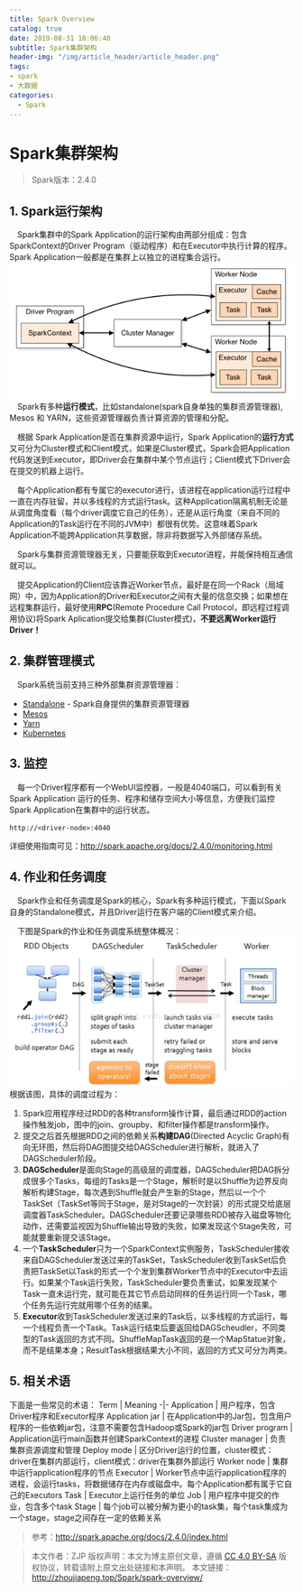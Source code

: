 ```yaml
---
title: Spark Overview
catalog: true
date: 2019-08-31 10:06:40
subtitle: Spark集群架构
header-img: "/img/article_header/article_header.png"
tags: 
- spark
- 大数据
categories:
  - Spark
---
```




# Spark集群架构
> Spark版本：2.4.0


## 1. Spark运行架构
&emsp;Spark集群中的Spark Application的运行架构由两部分组成：包含SparkContext的Driver Program（驱动程序）和在Executor中执行计算的程序。Spark Application一般都是在集群上以独立的进程集合运行。
![spark运行架构图](https://github.com/JP6907/Pic/blob/master/spark/cluster-overview.png?raw=true)
&emsp;Spark有多种**运行模式**，比如standalone(spark自身单独的集群资源管理器), Mesos 和 YARN，这些资源管理器负责计算资源的管理和分配。


&emsp;根据 Spark Application是否在集群资源中运行，Spark Application的**运行方式**又可分为Cluster模式和Client模式，如果是Cluster模式，Spark会把Application代码发送到Executor，即Driver会在集群中某个节点运行；Client模式下Driver会在提交的机器上运行。  

&emsp;每个Application都有专属它的executor进行，该进程在application运行过程中一直在内存驻留，并以多线程的方式运行task。这种Application隔离机制无论是从调度角度看（每个driver调度它自己的任务），还是从运行角度（来自不同的Application的Task运行在不同的JVM中）都很有优势。这意味着Spark Application不能跨Application共享数据，除非将数据写入外部储存系统。

&emsp;Spark与集群资源管理器无关，只要能获取到Executor进程，并能保持相互通信就可以。

&emsp;提交Application的Client应该靠近Worker节点，最好是在同一个Rack（局域网）中，因为Application的Driver和Executor之间有大量的信息交换；如果想在远程集群运行，最好使用**RPC**(Remote Procedure Call Protocol，即远程过程调用协议)将Spark Aplication提交给集群(Cluster模式)，**不要远离Worker运行Driver！**


## 2. 集群管理模式
&emsp;Spark系统当前支持三种外部集群资源管理器：
- [Standalone](http://spark.apache.org/docs/2.4.0/spark-standalone.html) - Spark自身提供的集群资源管理器
- [Mesos](http://spark.apache.org/docs/2.4.0/running-on-mesos.html)
- [Yarn](http://spark.apache.org/docs/2.4.0/running-on-yarn.html)
- [Kubernetes](http://spark.apache.org/docs/2.4.0/running-on-kubernetes.html)


## 3. 监控
&emsp;每一个Driver程序都有一个WebUI监控器，一般是4040端口，可以看到有关Spark Application 运行的任务、程序和储存空间大小等信息，方便我们监控Spark Application在集群中的运行状态。
```
http://<driver-node>:4040
```
详细使用指南可见：http://spark.apache.org/docs/2.4.0/monitoring.html

## 4. 作业和任务调度
&emsp;Spark作业和任务调度是Spark的核心，Spark有多种运行模式，下面以Spark自身的Standalone模式，并且Driver运行在客户端的Client模式来介绍。

&emsp;下图是Spark的作业和任务调度系统整体概况：
![spark-schedule](https://github.com/JP6907/Pic/raw/master/spark/spark-schedule)
根据该图，具体的调度过程为：
1. Spark应用程序经过RDD的各种transform操作计算，最后通过RDD的action操作触发job，图中的join、groupby、和filter操作都是transform操作。
2. 提交之后首先根据RDD之间的依赖关系**构建DAG**(Directed Acyclic Graph)有向无环图，然后将DAG图提交给DAGScheduler进行解析，就进入了DAGScheduler阶段。
3. **DAGScheduler**是面向Stage的高级层的调度器，DAGScheduler把DAG拆分成很多个Tasks，每组的Tasks是一个Stage，解析时是以Shuffle为边界反向解析构建Stage，每次遇到Shuffle就会产生新的Stage，然后以一个个TaskSet（TaskSet等同于Stage，是对Stage的一次封装）的形式提交给底层调度器TaskScheduler。DAGScheduler还要记录哪些RDD被存入磁盘等物化动作，还需要监视因为Shuffle输出导致的失败，如果发现这个Stage失败，可能就要重新提交该Stage。
4. 一个**TaskScheduler**只为一个SparkContext实例服务，TaskScheduler接收来自DAGScheduler发送过来的TaskSet，TaskScheduler收到TaskSet后负责把TaskSet以Task的形式一个个发到集群Worker节点中的Executor中去运行。如果某个Task运行失败，TaskScheduler要负责重试，如果发现某个Task一直未运行完，就可能在其它节点启动同样的任务运行同一个Task，哪个任务先运行完就用哪个任务的结果。
5. **Executor**收到TaskScheduler发送过来的Task后，以多线程的方式运行，每一个线程负责一个Task。Task运行结束后要返回给DAGScheudler，不同类型的Task返回的方式不同。ShuffleMapTask返回的是一个MapStatue对象，而不是结果本身；ResultTask根据结果大小不同，返回的方式又可分为两类。


## 5. 相关术语
下面是一些常见的术语：
Term | Meaning
-|-
Application | 用户程序，包含Driver程序和Executor程序
Application jar | 在Application中的Jar包，包含用户程序的一些依赖jar包，注意不需要包含Hadoop或Spark的jar包
Driver program | Application运行main函数并创建SparkContext的进程
Cluster manager | 负责集群资源调度和管理
Deploy mode | 区分Driver运行的位置，cluster模式：driver在集群内部运行，client模式：driver在集群外部运行
Worker node | 集群中运行application程序的节点
Executor | Worker节点中运行application程序的进程，会运行tasks，将数据储存在内存或磁盘中。每个Application都有属于它自己的Executors
Task | Executor上运行任务的单位
Job | 用户程序中提交的作业，包含多个task
Stage | 每个job可以被分解为更小的task集，每个task集成为一个stage，stage之间存在一定的依赖关系



> 参考：http://spark.apache.org/docs/2.4.0/index.html

>本文作者：ZJP
版权声明：本文为博主原创文章，遵循 [CC 4.0 BY-SA](http://creativecommons.org/licenses/by-sa/4.0/) 版权协议，转载请附上原文出处链接和本声明。
本文链接：http://zhoujiapeng.top/Spark/spark-overview/